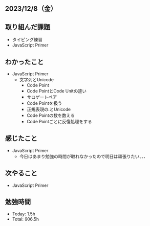 ## 2023/12/8（金）

## 取り組んだ課題

- タイピング練習
- JavaScript Primer

## わかったこと

- JavaScript Primer
  - 文字列とUnicode
    - Code Point
    - Code PointとCode Unitの違い
    - サロゲートペア
    - Code Pointを扱う
    - 正規表現の.とUnicode
    - Code Pointの数を数える
    - Code Pointごとに反復処理をする


## 感じたこと 
- JavaScript Primer
  - 今日はあまり勉強の時間が取れなかったので明日は頑張りたい、、、

## 次やること
- JavaScript Primer

## 勉強時間

- Today: 1.5h
- Total: 606.5h
